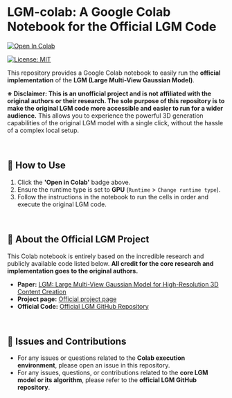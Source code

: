 # LGM-colab: A Google Colab Notebook for the Official LGM Code

[![Open In Colab](https://colab.research.google.com/assets/colab-badge.svg)](https://colab.research.google.com/github/jiu31/LGM-colab/blob/main/lgm.ipynb)

[![License: MIT](https://img.shields.io/badge/License-MIT-yellow.svg)](https://github.com/jiu-jung/LGM-colab/blob/main/LICENSE)

This repository provides a Google Colab notebook to easily run the **official implementation** of the **LGM (Large Multi-View Gaussian Model)**.

**※ Disclaimer: This is an unofficial project and is not affiliated with the original authors or their research. The sole purpose of this repository is to make the original LGM code more accessible and easier to run for a wider audience.**
This allows you to experience the powerful 3D generation capabilities of the original LGM model with a single click, without the hassle of a complex local setup.

<br>

## 🚀 How to Use
1.  Click the **'Open in Colab'** badge above.
2.  Ensure the runtime type is set to **GPU** (`Runtime` > `Change runtime type`).
3.  Follow the instructions in the notebook to run the cells in order and execute the original LGM code.

<br>

## 📄 About the Official LGM Project
This Colab notebook is entirely based on the incredible research and publicly available code listed below. **All credit for the core research and implementation goes to the original authors.**

- **Paper:** [LGM: Large Multi-View Gaussian Model for High-Resolution 3D Content Creation](https://arxiv.org/abs/2402.05054)
- **Project page:** [Official project page](https://me.kiui.moe/lgm/)
- **Official Code:** [Official LGM GitHub Repository](https://github.com/3DTopia/LGM)


<br>

## 💬 Issues and Contributions
- For any issues or questions related to the **Colab execution environment**, please open an issue in this repository.
- For any issues, questions, or contributions related to the **core LGM model or its algorithm**, please refer to the **official LGM GitHub repository**.
